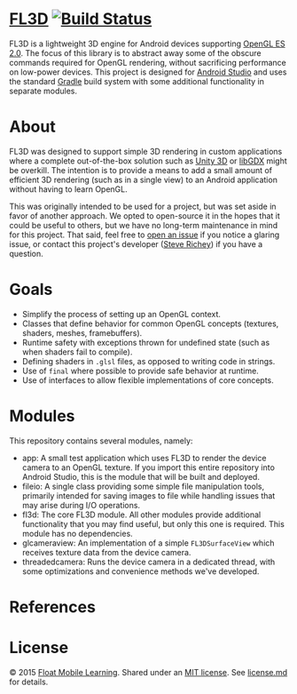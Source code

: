 # [FL3D](https://github.com/floatlearning/fl3d) [![Build Status](https://travis-ci.org/floatlearning/fl3d.svg?branch=master)](https://travis-ci.org/floatlearning/fl3d)

FL3D is a lightweight 3D engine for Android devices supporting [OpenGL ES 2.0](https://www.khronos.org/opengles/2_X/). The focus of this library is to abstract away some of the obscure commands required for OpenGL rendering, without sacrificing performance on low-power devices. This project is designed for [Android Studio](http://developer.android.com/tools/studio/index.html) and uses the standard [Gradle](http://gradle.org/) build system with some additional functionality in separate modules.

# About

FL3D was designed to support simple 3D rendering in custom applications where a complete out-of-the-box solution such as [Unity 3D](http://unity3d.com/) or [libGDX](https://github.com/libgdx/libgdx) might be overkill. The intention is to provide a means to add a small amount of efficient 3D rendering (such as in a single view) to an Android application without having to learn OpenGL.

This was originally intended to be used for a project, but was set aside in favor of another approach. We opted to open-source it in the hopes that it could be useful to others, but we have no long-term maintenance in mind for this project. That said, feel free to [open an issue](/../../issues/) if you notice a glaring issue, or contact this project's developer ([Steve Richey](https://github.com/steverichey)) if you have a question.

# Goals

* Simplify the process of setting up an OpenGL context.
* Classes that define behavior for common OpenGL concepts (textures, shaders, meshes, framebuffers).
* Runtime safety with exceptions thrown for undefined state (such as when shaders fail to compile).
* Defining shaders in `.glsl` files, as opposed to writing code in strings.
* Use of `final` where possible to provide safe behavior at runtime.
* Use of interfaces to allow flexible implementations of core concepts.

# Modules

This repository contains several modules, namely:

* app: A small test application which uses FL3D to render the device camera to an OpenGL texture. If you import this entire repository into Android Studio, this is the module that will be built and deployed.
* fileio: A single class providing some simple file manipulation tools, primarily intended for saving images to file while handling issues that may arise during I/O operations.
* fl3d: The core FL3D module. All other modules provide additional functionality that you may find useful, but only this one is required. This module has no dependencies.
* glcameraview: An implementation of a simple `FL3DSurfaceView` which receives texture data from the device camera.
* threadedcamera: Runs the device camera in a dedicated thread, with some optimizations and convenience methods we've developed.

# References



# License

&copy; 2015 [Float Mobile Learning](http://floatlearning.com/). Shared under an [MIT license](https://en.wikipedia.org/wiki/MIT_License). See [license.md](./license.md) for details.
